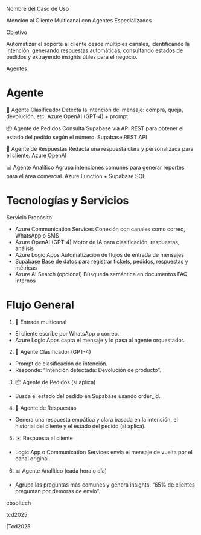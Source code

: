 Nombre del Caso de Uso

Atención al Cliente Multicanal con Agentes Especializados

Objetivo

Automatizar el soporte al cliente desde múltiples canales, identificando la intención, generando respuestas automáticas, consultando estados de pedidos y extrayendo insights útiles para el negocio.

Agentes


# Agente


🤖 Agente Clasificador
Detecta la intención del mensaje: compra, queja, devolución, etc.
Azure OpenAI (GPT-4) + prompt

📦 Agente de Pedidos
Consulta Supabase vía API REST para obtener el estado del pedido según el número.
Supabase REST API

💬 Agente de Respuestas
Redacta una respuesta clara y personalizada para el cliente.
Azure OpenAI

📊 Agente Analítico
Agrupa intenciones comunes para generar reportes para el área comercial.
Azure Function + Supabase SQL

# Tecnologías y Servicios

Servicio
Propósito
- Azure Communication Services
Conexión con canales como correo, WhatsApp o SMS
-  Azure OpenAI (GPT-4)
Motor de IA para clasificación, respuestas, análisis
-  Azure Logic Apps
Automatización de flujos de entrada de mensajes
-  Supabase
Base de datos para registrar tickets, pedidos, respuestas y métricas
-  Azure AI Search (opcional)
Búsqueda semántica en documentos FAQ internos


# Flujo General

1.	📨 Entrada multicanal
- El cliente escribe por WhatsApp o correo.
- Azure Logic Apps capta el mensaje y lo pasa al agente orquestador.
2.	🧠 Agente Clasificador (GPT-4)
- Prompt de clasificación de intención.
- Responde: “Intención detectada: Devolución de producto”.
3.	📦 Agente de Pedidos (si aplica)
- Busca el estado del pedido en Supabase usando order_id.
4.	💬 Agente de Respuestas
- Genera una respuesta empática y clara basada en la intención, el historial del cliente y el estado del pedido (si aplica).
5.	✉️ Respuesta al cliente
- Logic App o Communication Services envía el mensaje de vuelta por el canal original.
6.	📊 Agente Analítico (cada hora o día)
- Agrupa las preguntas más comunes y genera insights: “65% de clientes preguntan por demoras de envío”.


ebsoltech

tcd2025

(Tcd2025